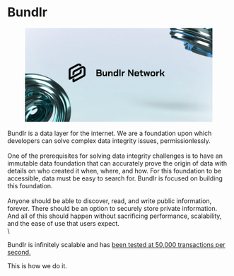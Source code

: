 # Bundlr

<figure><img src="../../.gitbook/assets/image (1) (1) (1) (1) (1) (1).png" alt=""><figcaption></figcaption></figure>

Bundlr is a data layer for the internet. We are a foundation upon which developers can solve complex data integrity issues, permissionlessly.\
\
One of the prerequisites for solving data integrity challenges is to have an immutable data foundation that can accurately prove the origin of data with details on who created it when, where, and how. For this foundation to be accessible, data must be easy to search for. Bundlr is focused on building this foundation.\
\
Anyone should be able to discover, read, and write public information, forever. There should be an option to securely store private information. And all of this should happen without sacrificing performance, scalability, and the ease of use that users expect.\
\


Bundlr is infinitely scalable and has [been tested at 50,000 transactions per second.](https://www.youtube.com/watch?v=JKEivHKDXAo)

This is how we do it.
